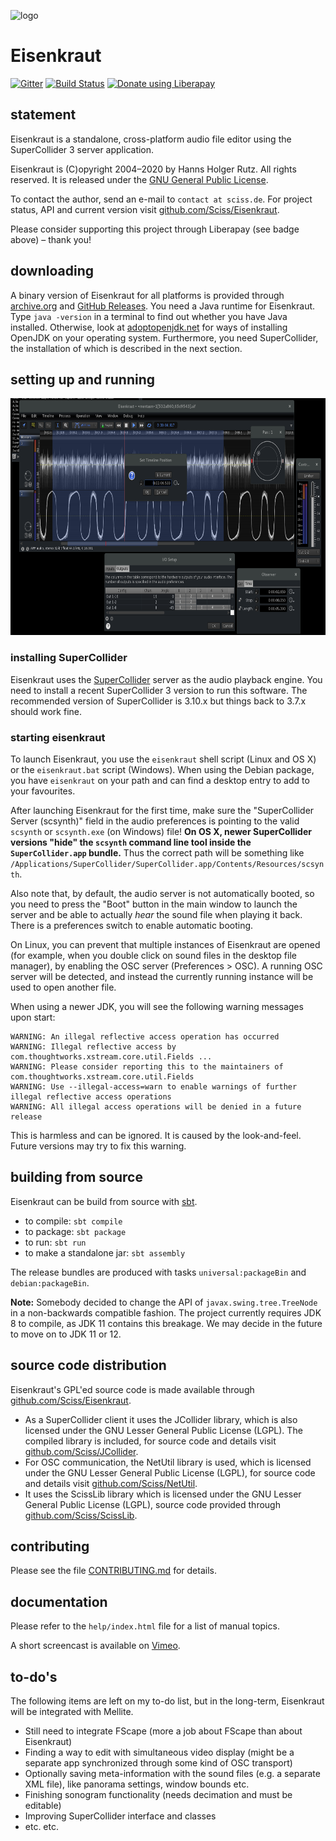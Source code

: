 ![logo](http://sciss.de/eisenkraut/application.png)

# Eisenkraut

[![Gitter](https://badges.gitter.im/Join%20Chat.svg)](https://gitter.im/Sciss/Eisenkraut?utm_source=badge&utm_medium=badge&utm_campaign=pr-badge&utm_content=badge)
[![Build Status](https://travis-ci.org/Sciss/Eisenkraut.svg?branch=main)](https://travis-ci.org/Sciss/Eisenkraut)
<a href="https://liberapay.com/sciss/donate"><img alt="Donate using Liberapay" src="https://liberapay.com/assets/widgets/donate.svg" height="24"></a>

## statement

Eisenkraut is a standalone, cross-platform audio file editor using the SuperCollider 3 server application.

Eisenkraut is (C)opyright 2004&ndash;2020 by Hanns Holger Rutz. All rights reserved. It is released under the
[GNU General Public License](http://github.com/Sciss/Eisenkraut/blob/main/licenses/Eisenkraut-License.txt).

To contact the author, send an e-mail to `contact at sciss.de`. For project status, API and current version visit
[github.com/Sciss/Eisenkraut](http://github.com/Sciss/Eisenkraut).

Please consider supporting this project through Liberapay (see badge above) – thank you!

## downloading

A binary version of Eisenkraut for all platforms is provided through
[archive.org](https://archive.org/details/eisenkraut) and
[GitHub Releases](https://github.com/Sciss/Eisenkraut/releases/latest).
You need a Java runtime for Eisenkraut. Type `java -version` in a terminal to find out whether you have Java installed.
Otherwise, look at [adoptopenjdk.net](https://adoptopenjdk.net/) for ways of installing OpenJDK on your operating system.
Furthermore, you need SuperCollider, the installation of which is described in the next section.

## setting up and running

<img src="screenshot.png" alt="screenshot" width="701" height="379"/>

### installing SuperCollider

Eisenkraut uses the [SuperCollider](https://supercollider.github.io/) server as the audio playback engine. You need
to install a recent SuperCollider 3 version to run this software. The recommended version of SuperCollider is 3.10.x
but things back to 3.7.x should work fine.

### starting eisenkraut

To launch Eisenkraut, you use the `eisenkraut` shell script (Linux and OS X) or the `eisenkraut.bat` script (Windows).
When using the Debian package, you have `eisenkraut` on your path and can find a desktop entry to add to your
favourites.

After launching Eisenkraut for the first time, make sure the "SuperCollider Server (scsynth)" field in the audio
preferences is pointing to the valid `scsynth` or `scsynth.exe` (on Windows) file!
__On OS X, newer SuperCollider versions "hide" the `scsynth` command line tool inside the `SuperCollider.app` bundle.__
Thus the correct path will
be something like `/Applications/SuperCollider/SuperCollider.app/Contents/Resources/scsynth`.

Also note that, by default, the audio server is not automatically booted, so you need to press the "Boot" button in
the main window to launch the server and be able to actually _hear_ the sound file when playing it back. There is a
preferences switch to enable automatic booting.

On Linux, you can prevent that multiple instances of Eisenkraut are opened (for example, when you double click on 
sound files in the desktop file manager), by enabling the OSC server (Preferences > OSC). A running OSC server will be
detected, and instead the currently running instance will be used to open another file.

When using a newer JDK, you will see the following warning messages upon start:

    WARNING: An illegal reflective access operation has occurred
    WARNING: Illegal reflective access by com.thoughtworks.xstream.core.util.Fields ...
    WARNING: Please consider reporting this to the maintainers of com.thoughtworks.xstream.core.util.Fields
    WARNING: Use --illegal-access=warn to enable warnings of further illegal reflective access operations
    WARNING: All illegal access operations will be denied in a future release

This is harmless and can be ignored. It is caused by the look-and-feel. Future versions may try to fix this warning.

## building from source

Eisenkraut can be build from source with [sbt](http://www.scala-sbt.org/#install).

 - to compile: `sbt compile`
 - to package: `sbt package`
 - to run: `sbt run`
 - to make a standalone jar: `sbt assembly`
 
The release bundles are produced with tasks `universal:packageBin` and `debian:packageBin`.

__Note:__ Somebody decided to change the API of `javax.swing.tree.TreeNode` in a non-backwards compatible
fashion. The project currently requires JDK 8 to compile, as JDK 11 contains this
breakage. We may decide in the future to move on to JDK 11 or 12.

## source code distribution

Eisenkraut's GPL'ed source code is made available through [github.com/Sciss/Eisenkraut](http://github.com/Sciss/Eisenkraut).

- As a SuperCollider client it uses the JCollider library, which is also licensed under the GNU Lesser General Public
  License (LGPL). The compiled library is included, for source code and details visit
  [github.com/Sciss/JCollider](https://github.com/Sciss/JCollider).
- For OSC communication, the NetUtil library is used, which is licensed under the GNU Lesser General Public License
  (LGPL), for source code and details visit [github.com/Sciss/NetUtil](https://github.com/Sciss/NetUtil).
- It uses the ScissLib library which is licensed under the GNU Lesser General Public License (LGPL), source code
  provided through [github.com/Sciss/ScissLib](https://github.com/Sciss/ScissLib).

## contributing

Please see the file [CONTRIBUTING.md](CONTRIBUTING.md) for details.

## documentation

Please refer to the `help/index.html` file for a list of manual topics.

A short screencast is available on [Vimeo](https://vimeo.com/26510634).

## to-do's

The following items are left on my to-do list, but in the long-term, Eisenkraut will be integrated with Mellite.

 - Still need to integrate FScape (more a job about FScape than about Eisenkraut)
 - Finding a way to edit with simultaneous video display (might be a separate app synchronized through some kind of
   OSC transport)
 - Optionally saving meta-information with the sound files (e.g. a separate XML file), like panorama settings, window
   bounds etc.
 - Finishing sonogram functionality (needs decimation and must be editable)
 - Improving SuperCollider interface and classes
 - etc. etc.
